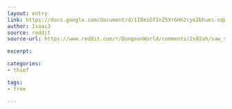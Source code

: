 ```yaml
---
layout: entry
link: https://docs.google.com/document/d/1I8miGfInZ5XrGHn2cye2bhues-oqWYMfYI6zqAnQSWE/edit
author: Isaac3
source: reddit
source-url: https://www.reddit.com/r/DungeonWorld/comments/2x02ah/saw_someone_presenting_their_monk_playbook_and/?st=jce9thd9&sh=9a71f632

excerpt:

categories:
- thief

tags:
- free

---
```

